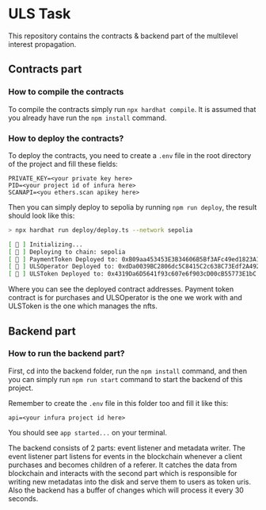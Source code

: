 # ULS Task

This repository contains the contracts & backend part of the multilevel interest propagation.

## Contracts part

### How to compile the contracts

To compile the contracts simply run `npx hardhat compile`. It is assumed that you already have run the `npm install` command.

### How to deploy the contracts?

To deploy the contracts, you need to create a `.env` file in the root directory of the project and fill these fields:

```
PRIVATE_KEY=<your private key here>
PID=<your project id of infura here>
SCANAPI=<you ethers.scan apikey here>
```

Then you can simply deploy to sepolia by running `npm run deploy`, the result should look like this:

```bash
> npx hardhat run deploy/deploy.ts --network sepolia

[ 👾 ] Initializing...
[ 👾 ] Deploying to chain: sepolia
[ 👾 ] PaymentToken Deployed to: 0xB09aa453453E3B34606B5Bf3AFc49ed1823A13d6
[ 👾 ] ULSOperator Deployed to: 0xdDa0039BC2806dc5C8415C2c638C73Edf2A492aa
[ 👾 ] ULSToken Deployed to: 0x4319Da6D5641f93c607e6f903cD00cB55773E1bC

```

Where you can see the deployed contract addresses. Payment token contract is for purchases and ULSOperator is the one we work with and ULSToken is the one which manages the nfts.

## Backend part

### How to run the backend part?

First, cd into the backend folder, run the `npm install` command, and then you can simply run `npm run start` command to start the backend of this project.

Remember to create the `.env` file in this folder too and fill it like this:

```
api=<your infura project id here>
```

You should see `app started...` on your terminal.

The backend consists of 2 parts: event listener and metadata writer. The event listener part listens for events in the blockchain whenever a client purchases and becomes children of a referer. It catches the data from blockchain and interacts with the second part which is responsible for writing new metadatas into the disk and serve them to users as token uris. Also the backend has a buffer of changes which will process it every 30 seconds.
